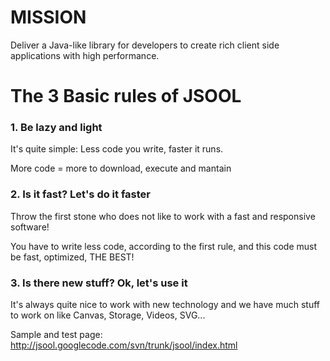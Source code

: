 # MISSION #
Deliver a Java-like library for developers to create rich client side applications with high performance.

# The 3 Basic rules of JSOOL #
### 1. Be lazy and light ###

It's quite simple: Less code you write, faster it runs.

More code = more to download, execute and mantain

### 2. Is it fast? Let's do it faster ###

Throw the first stone who does not like to work with a fast and responsive software!

You have to write less code, according to the first rule, and this code must be fast, optimized, THE BEST!

### 3. Is there new stuff? Ok, let's use it ###

It's always quite nice to work with new technology and we have much stuff to work on like Canvas, Storage, Videos, SVG...

Sample and test page:
http://jsool.googlecode.com/svn/trunk/jsool/index.html